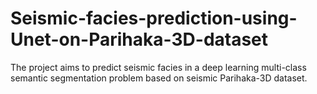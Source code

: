 # Seismic-facies-prediction-using-Unet-on-Parihaka-3D-dataset
The project aims to predict seismic facies in a deep learning multi-class semantic segmentation problem based on seismic Parihaka-3D dataset.
